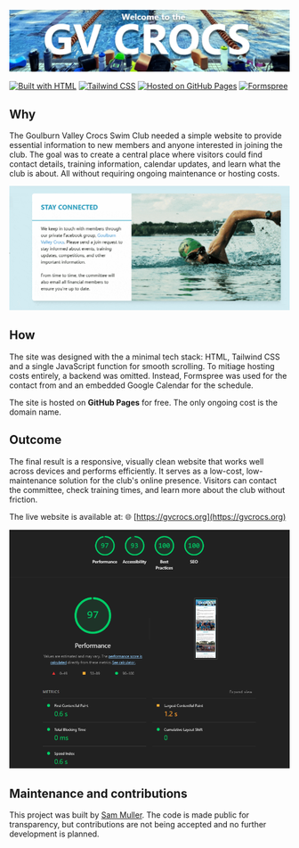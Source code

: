 ![GV Crocs Website](screenshots/header.png)

[![Built with HTML](https://img.shields.io/badge/Built%20with-HTML-orange?logo=html5&logoColor=white)](https://developer.mozilla.org/en-US/docs/Web/HTML) [![Tailwind CSS](https://img.shields.io/badge/Styled%20with-Tailwind%20CSS-38B2AC?logo=tailwindcss&logoColor=white)](https://tailwindcss.com) [![Hosted on GitHub Pages](https://img.shields.io/badge/Hosted%20on-GitHub%20Pages-121013?logo=github)](https://pages.github.com) [![Formspree](https://img.shields.io/badge/Forms%20by-Formspree-red)](https://formspree.io)

## Why

The Goulburn Valley Crocs Swim Club needed a simple website to provide essential information to new members and anyone interested in joining the club. The goal was to create a central place where visitors could find contact details, training information, calendar updates, and learn what the club is about. All without requiring ongoing maintenance or hosting costs.

![Hover GIF](screenshots/hover.gif)

## How

The site was designed with the a minimal tech stack: HTML, Tailwind CSS and a single JavaScript function for smooth scrolling.
To mitiage hosting costs entirely, a backend was omitted. Instead, Formspree was used for the contact from and an embedded Google Calendar for the schedule.

The site is hosted on **GitHub Pages** for free. The only ongoing cost is the domain name.

## Outcome

The final result is a responsive, visually clean website that works well across devices and performs efficiently. It serves as a low-cost, low-maintenance solution for the club's online presence. Visitors can contact the committee, check training times, and learn more about the club without friction.

The live website is available at: 🌐 [https://gvcrocs.org](https://gvcrocs.org)

![Lighthouse Results](screenshots/lighthouse.png)

## Maintenance and contributions

This project was built by [Sam Muller](https://github.com/SamTheSomebody). The code is made public for transparency, but contributions are not being accepted and no further development is planned.
